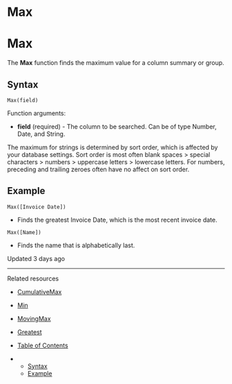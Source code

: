 # Max

# Max

The **Max** function finds the maximum value for a column summary or group.

## Syntax

```
Max(field)
```

Function arguments:

* **field** (required) - The column to be searched. Can be of type Number, Date, and String.

The maximum for strings is determined by sort order, which is affected by your database settings. Sort order is most often blank spaces > special characters > numbers > uppercase letters > lowercase letters.
For numbers, preceding and trailing zeroes often have no affect on sort order.

## Example

```
Max([Invoice Date])
```

* Finds the greatest Invoice Date, which is the most recent invoice date.

```
Max([Name])
```

* Finds the name that is alphabetically last.

Updated 3 days ago

---

Related resources

* [CumulativeMax](/docs/cumulativemax)
* [Min](/docs/min)
* [MovingMax](/docs/movingmax)
* [Greatest](/docs/greatest)

* [Table of Contents](#)
* + [Syntax](#syntax)
  + [Example](#example)